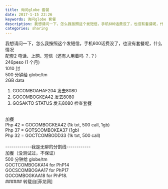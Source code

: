 ```yaml
---
title: 询问globe 套餐
date: 2017-1-15 22:26
keywords: 询问globe 套餐
description: 我想请问一下，怎么我按照这个发短信，手机600话费没了，也没有套餐呢，什么情况配套2 电话、上网、短信（还有人用着吗 ？.？）246peso (1 个月)1010 封500 分钟给 globe/tm2GB data1. GOCOMBOAHAF204 发去80802. GOCOMBOGKEA42 发去80803. GOSAKTO STATUS 发去8080 检查套餐加餐Php 42 = GOCOMBOGKEA42 (1k txt, 500 call, 1gb)Php 37 = GOTSCOMBOKEA37 (1gb)Php 32 = GOCTCOMBODD33 (1k txt, 500 call)-------------我是无聊的分割线------------加餐（没测试过，不保证）500 分钟给 globe/tmGOCTCOMBOGKA14 for PhP14 GOCSCOMBOGAA17 for PhP17 GOCOMBOGKAA18 for PhP18.
categories: sharing
---
```

<td class="t_f" id="postmessage_463714">

我想请问一下，怎么我按照这个发短信，手机600话费没了，也没有套餐呢，什么情况<br/>
配套2 电话、上网、短信（还有人用着吗 ？.？）<br/>
246peso (1 个月)<br/>
1010 封<br/>
500 分钟给 globe/tm<br/>
2GB data<br/>
1. GOCOMBOAHAF204 发去8080<br/>
2. GOCOMBOGKEA42 发去8080<br/>
3. GOSAKTO STATUS 发去8080 检查套餐<br/>
<br/>
加餐<br/>
Php 42 = GOCOMBOGKEA42 (1k txt, 500 call, 1gb)<br/>
Php 37 = GOTSCOMBOKEA37 (1gb)<br/>
Php 32 = GOCTCOMBODD33 (1k txt, 500 call)<br/>
<br/>
-------------我是无聊的分割线------------<br/>
加餐（没测试过，不保证）<br/>
500 分钟给 globe/tm<br/>
GOCTCOMBOGKA14 for PhP14 <br/>
GOCSCOMBOGAA17 for PhP17 <br/>
GOCOMBOGKAA18 for PhP18.<br/>
</td>
###### 转载自[菲龙网]